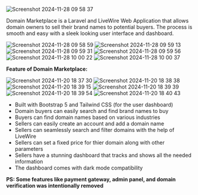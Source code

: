 ![Screenshot 2024-11-28 09 58 37](https://github.com/user-attachments/assets/717f73e8-3acd-4fc1-bff8-b60117c7f3a0)

Domain Marketplace is a Laravel and LiveWire Web Application that allows domain owners to sell their brand names to potential buyers. The process is smooth and easy with a sleek looking user interface and dashboard.

![Screenshot 2024-11-28 09 58 59](https://github.com/user-attachments/assets/e63830cd-b445-467b-b8d9-f04bd3c99a4f)
![Screenshot 2024-11-28 09 59 13](https://github.com/user-attachments/assets/36daaf54-6954-4be5-baad-51a395a4ddcd)
![Screenshot 2024-11-28 09 59 31](https://github.com/user-attachments/assets/78b2a408-e1d4-43db-afbe-6ed884eade43)
![Screenshot 2024-11-28 09 59 56](https://github.com/user-attachments/assets/292c1c81-503a-42ae-81c0-0567bec4dae1)
![Screenshot 2024-11-28 10 00 22](https://github.com/user-attachments/assets/d6fd1f67-29b1-44cf-b7de-82d2ab20f7ef)
![Screenshot 2024-11-28 10 00 37](https://github.com/user-attachments/assets/955921b4-291a-4006-9d60-c26e42103c45)

<strong>Feature of Domain Marketplace:</strong>

![Screenshot 2024-11-20 18 37 30](https://github.com/user-attachments/assets/cfa424db-4366-442c-8b3d-709ab11c2a6b)
![Screenshot 2024-11-20 18 38 38](https://github.com/user-attachments/assets/4575e77a-af29-43a9-8990-66989ff2a6b4)
![Screenshot 2024-11-20 18 39 15](https://github.com/user-attachments/assets/9a17711d-4a5e-4d77-9df6-aff552ed45d1)
![Screenshot 2024-11-20 18 39 39](https://github.com/user-attachments/assets/2a56bc9e-8df8-4ef7-92cc-79ff98257d7d)
![Screenshot 2024-11-20 18 39 54](https://github.com/user-attachments/assets/d1c047e6-7605-4de2-9a0e-bf198d7dcf9f)
![Screenshot 2024-11-20 18 40 43](https://github.com/user-attachments/assets/88f96cd6-7357-4984-b84e-bbfe59ec654e)

<ul>
    <li>Built with Bootstrap 5 and Tailwind CSS (for the user dashboard)</li>
    <li>Domain buyers can easily search and find brand names to buy</li>
    <li>Buyers can find domain names based on various industries</li>
    <li>Sellers can easily create an account and add a domain name</li>
    <li>Sellers can seamlessly search and filter domains with the help of LiveWire</li>
    <li>Sellers can set a fixed price for thier domain along with other parameters</li>
    <li>Sellers have a stunning dashboard that tracks and shows all the needed information</li>
    <li>The dashboard comes with dark mode compatibility</li>
</ul>

<strong>PS: Some features like payment gateway, admin panel, and domain verification was intentionally removed</strong>
